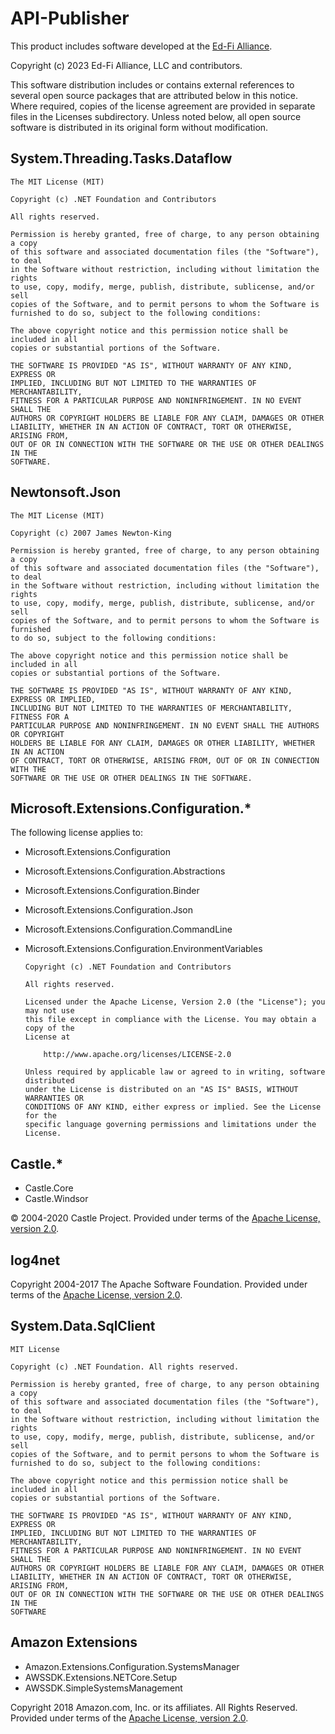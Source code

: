 # API-Publisher

This product includes software developed at the [Ed-Fi
Alliance](https://www.ed-fi.org).

Copyright (c) 2023 Ed-Fi Alliance, LLC and contributors.

This software distribution includes or contains external references to several
open source packages that are attributed below in this notice. Where required,
copies of the license agreement are provided in separate files in the Licenses
subdirectory. Unless noted below, all open source software is distributed in its
original form without modification.

## System.Threading.Tasks.Dataflow

    The MIT License (MIT)
    
    Copyright (c) .NET Foundation and Contributors
    
    All rights reserved.
    
    Permission is hereby granted, free of charge, to any person obtaining a copy
    of this software and associated documentation files (the "Software"), to deal
    in the Software without restriction, including without limitation the rights
    to use, copy, modify, merge, publish, distribute, sublicense, and/or sell
    copies of the Software, and to permit persons to whom the Software is
    furnished to do so, subject to the following conditions:
    
    The above copyright notice and this permission notice shall be included in all
    copies or substantial portions of the Software.
    
    THE SOFTWARE IS PROVIDED "AS IS", WITHOUT WARRANTY OF ANY KIND, EXPRESS OR
    IMPLIED, INCLUDING BUT NOT LIMITED TO THE WARRANTIES OF MERCHANTABILITY,
    FITNESS FOR A PARTICULAR PURPOSE AND NONINFRINGEMENT. IN NO EVENT SHALL THE
    AUTHORS OR COPYRIGHT HOLDERS BE LIABLE FOR ANY CLAIM, DAMAGES OR OTHER
    LIABILITY, WHETHER IN AN ACTION OF CONTRACT, TORT OR OTHERWISE, ARISING FROM,
    OUT OF OR IN CONNECTION WITH THE SOFTWARE OR THE USE OR OTHER DEALINGS IN THE
    SOFTWARE.

## Newtonsoft.Json

    The MIT License (MIT)
    
    Copyright (c) 2007 James Newton-King
    
    Permission is hereby granted, free of charge, to any person obtaining a copy 
    of this software and associated documentation files (the "Software"), to deal 
    in the Software without restriction, including without limitation the rights 
    to use, copy, modify, merge, publish, distribute, sublicense, and/or sell 
    copies of the Software, and to permit persons to whom the Software is furnished 
    to do so, subject to the following conditions:
    
    The above copyright notice and this permission notice shall be included in all 
    copies or substantial portions of the Software.
    
    THE SOFTWARE IS PROVIDED "AS IS", WITHOUT WARRANTY OF ANY KIND, EXPRESS OR IMPLIED, 
    INCLUDING BUT NOT LIMITED TO THE WARRANTIES OF MERCHANTABILITY, FITNESS FOR A 
    PARTICULAR PURPOSE AND NONINFRINGEMENT. IN NO EVENT SHALL THE AUTHORS OR COPYRIGHT 
    HOLDERS BE LIABLE FOR ANY CLAIM, DAMAGES OR OTHER LIABILITY, WHETHER IN AN ACTION 
    OF CONTRACT, TORT OR OTHERWISE, ARISING FROM, OUT OF OR IN CONNECTION WITH THE 
    SOFTWARE OR THE USE OR OTHER DEALINGS IN THE SOFTWARE.

## Microsoft.Extensions.Configuration.*

The following license applies to:

* Microsoft.Extensions.Configuration
* Microsoft.Extensions.Configuration.Abstractions
* Microsoft.Extensions.Configuration.Binder
* Microsoft.Extensions.Configuration.Json
* Microsoft.Extensions.Configuration.CommandLine
* Microsoft.Extensions.Configuration.EnvironmentVariables
  
      Copyright (c) .NET Foundation and Contributors
  
      All rights reserved.
  
      Licensed under the Apache License, Version 2.0 (the "License"); you may not use
      this file except in compliance with the License. You may obtain a copy of the
      License at
  
          http://www.apache.org/licenses/LICENSE-2.0
  
      Unless required by applicable law or agreed to in writing, software distributed
      under the License is distributed on an "AS IS" BASIS, WITHOUT WARRANTIES OR
      CONDITIONS OF ANY KIND, either express or implied. See the License for the
      specific language governing permissions and limitations under the License.

## Castle.*

* Castle.Core
* Castle.Windsor

© 2004-2020 Castle Project. Provided under terms of the [Apache License, version 2.0](LICENSE).

## log4net

Copyright 2004-2017 The Apache Software Foundation. Provided under terms of the [Apache License, version 2.0](LICENSE).

## System.Data.SqlClient

    MIT License

    Copyright (c) .NET Foundation. All rights reserved.

    Permission is hereby granted, free of charge, to any person obtaining a copy
    of this software and associated documentation files (the "Software"), to deal
    in the Software without restriction, including without limitation the rights
    to use, copy, modify, merge, publish, distribute, sublicense, and/or sell
    copies of the Software, and to permit persons to whom the Software is
    furnished to do so, subject to the following conditions:

    The above copyright notice and this permission notice shall be included in all
    copies or substantial portions of the Software.

    THE SOFTWARE IS PROVIDED "AS IS", WITHOUT WARRANTY OF ANY KIND, EXPRESS OR
    IMPLIED, INCLUDING BUT NOT LIMITED TO THE WARRANTIES OF MERCHANTABILITY,
    FITNESS FOR A PARTICULAR PURPOSE AND NONINFRINGEMENT. IN NO EVENT SHALL THE
    AUTHORS OR COPYRIGHT HOLDERS BE LIABLE FOR ANY CLAIM, DAMAGES OR OTHER
    LIABILITY, WHETHER IN AN ACTION OF CONTRACT, TORT OR OTHERWISE, ARISING FROM,
    OUT OF OR IN CONNECTION WITH THE SOFTWARE OR THE USE OR OTHER DEALINGS IN THE
    SOFTWARE

## Amazon Extensions

* Amazon.Extensions.Configuration.SystemsManager
* AWSSDK.Extensions.NETCore.Setup
* AWSSDK.SimpleSystemsManagement

Copyright 2018 Amazon.com, Inc. or its affiliates. All Rights Reserved.  Provided under terms of the [Apache License, version 2.0](LICENSE).
